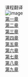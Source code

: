 
课程翻译<br>
![image](https://github.com/weka-lishihui/dlt/blob/master/image/chapter01.jpg)<br>
[第一章](https://github.com/weka-lishihui/dlt/blob/master/src/content/chapter01.md)<br>
[第二章](https://github.com/weka-lishihui/dlt/blob/master/src/content/chapter02.md)<br>
[第三章](https://github.com/yanjiusheng2018/dlt/blob/master/src/content/chapter03.md)<br>
[第四章](https://github.com/weka-lishihui/dlt/blob/master/src/content/chapter04.md)<br>
[第五章](https://github.com/weka-lishihui/dlt/blob/master/src/content/chapter02.md)<br>
[第六章](https://github.com/weka-lishihui/dlt/blob/master/src/content/chapter02.md)<br>
[第七章](https://github.com/weka-lishihui/dlt/blob/master/src/content/chapter02.md)<br>
[第八章](https://github.com/weka-lishihui/dlt/blob/master/src/content/chapter02.md)<br>
[第九章](https://github.com/weka-lishihui/dlt/blob/master/src/content/chapter02.md)<br>
